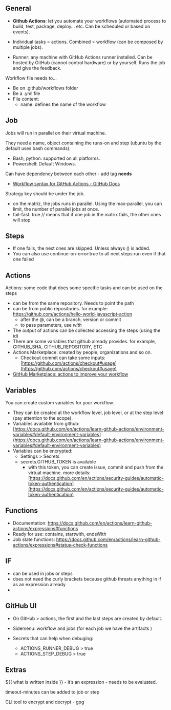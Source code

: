## General

- **Github Actions**: let you automate your workflows (automated process to build, test, package, deploy… etc. Can be scheduled or based on events).

- Individual tasks = actions. Combined = workflow (can be composed by multiple jobs).

- Runner: any machine with GitHub Actions runner installed. Can be hosted by GitHub (cannot control hardware) or by yourself. Runs the job and give the feedback.

Workflow file needs to…

- Be on .github/workflows folder
- Be a .yml file
- File content:
  - name: defines the name of the workflow

## Job

Jobs will run in parallel on their virtual machine.

They need a name, object containing the runs-on and step (ubuntu by the default uses bash commands).

- Bash, python: supported on all platforms.
- Powershell: Default Windows.

Can have dependency between each other - add tag **needs**

- [Workflow syntax for GitHub Actions - GitHub Docs](https://docs.github.com/en/actions/using-workflows/workflow-syntax-for-github-actions#jobsjob_idstepsshell)

Strategy key should be under the job.

- on the matriz, the jobs runs in parallel. Using the max-parallel, you can limit, the number of parallel jobs at once.
- fail-fast: true // means that if one job in the matrix fails, the other ones will stop

## Steps

- If one fails, the next ones are skipped. Unless always () is added.
- You can also use continue-on-error:true to all next steps run even if that one failed

## Actions

Actions: some code that does some specific tasks and can be used on the steps

- can be from the same repository. Needs to point the path
- can be from public repositories. for example: https://github.com/actions/hello-world-javascript-action
  - after the @, can be a branch, version or commit
  - to pass parameters, use _with_
- The output of actions can be collected accessing the steps (using the id)
- There are some variables that github already provides. for example, GITHUB_SHA, GITHUB_REPOSITORY, ETC
- Actions Marketplace: created by people, organizations and so on.
  - Checkout commit can take some inputs: [https://github.com/actions/checkout#usage](https://github.com/actions/checkout#usage)
- [GitHub Marketplace: actions to improve your workflow](https://github.com/marketplace?type=actions)

## Variables

You can create custom variables for your workflow.

- They can be created at the workflow level, job level, or at the step level (pay attention to the scope).
- Variables available from github: [https://docs.github.com/en/actions/learn-github-actions/environment-variables#default-environment-variables](https://docs.github.com/en/actions/learn-github-actions/environment-variables#default-environment-variables)
- Variables can be encrypted:
  - Settings > Secrets
  - secrets.GITHUB_TOKEN is available
    - with this token, you can create issue, commit and push from the virtual machine. more details: [https://docs.github.com/en/actions/security-guides/automatic-token-authentication](https://docs.github.com/en/actions/security-guides/automatic-token-authentication)

## Functions

- Documentation: https://docs.github.com/en/actions/learn-github-actions/expressions#functions
- Ready for use: contains, startwith, endsWith
- Job state functions: https://docs.github.com/en/actions/learn-github-actions/expressions#status-check-functions

## IF

- can be used in jobs or steps
- does not need the curly brackets because github threats anything in if as an expression already
-

## GitHub UI

- On GitHub > actions, the first and the last steps are created by default.

- Sidemenu: workflow and jobs (for each job we have the artifacts )

- Secrets that can help when debuging:
  - ACTIONS_RUNNER_DEBUG > true
  - ACTIONS_STEP_DEBUG > true

## Extras

${{ what is written inside }} - it’s an expression - needs to be evaluated.

timeout-minutes can be added to job or step

CLI tool to encrypt and decrypt - gpg
